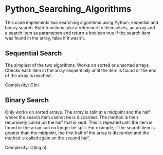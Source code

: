 # Python_Searching_Algorithms
This code implements two searching algorithms using Python; seqential and binary search. Both functions take a reference to themselves, an array and a search item as parameters and return a boolean true if the search item was found in the array, false if it wasn't.

## Sequential Search
The simplest of the two algorithms. Works on sorted or unsorted arrays. Checks each item in the array sequentially until the item is found or the end of the array is reached.

Complexity: O(n)

## Binary Search
Only works on sorted arrays. The array is split at a midpoint and the half where the search item cannot be is discarded. The method is then recursively called on the half that is kept. This is repeated until the item is found or the array can no longer be split. For example, if the search item is greater than the midpoint, the first half of the array is discarded and the method is called again on the second half. 

Complexity: O(log n)